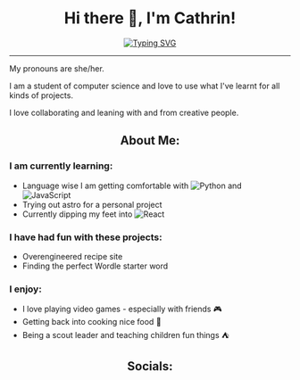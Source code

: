 <h1 align="center">
  Hi there 👋, I'm Cathrin!
</h1>

<div align="center">
<a href="https://git.io/typing-svg"><img src="https://readme-typing-svg.herokuapp.com?font=Fira+Code&pause=1000&color=05C834&center=true&vCenter=true&random=false&width=550&lines=Welcome+to+my+GitHub+page!;I+love+learning+through+my+mistakes.;I+like+taking+time+for+silly+and+fun+projects.+;There+is+nothing+better+than+finding+a+bug.;Currently+studying+software+engineering." alt="Typing SVG" /></a>
</div>

<hr></hr>
<p>
  My pronouns are she/her.
  
  I am a student of computer science and love to use what I've learnt for all kinds of projects. 
  
  I love collaborating and leaning with and from creative people. 
</p>


<h2 align="center">
  About Me:
</h2>

### I am currently learning:
   - Language wise I am getting comfortable with ![Python](https://img.shields.io/badge/python-3670A0?style=for-the-badge&logo=python&logoColor=ffdd54) and ![JavaScript](https://img.shields.io/badge/javascript-%23323330.svg?style=for-the-badge&logo=javascript&logoColor=%23F7DF1E)
   - Trying out astro for a personal project
   - Currently dipping my feet into ![React](https://img.shields.io/badge/react-%2320232a.svg?style=for-the-badge&logo=react&logoColor=%2361DAFB)

### I have had fun with these projects: 
- Overengineered recipe site
- Finding the perfect Wordle starter word

### I enjoy:
- I love playing video games - especially with friends  :video_game:
- Getting back into cooking nice food :ramen:
- Being a scout leader and teaching children fun things :tent:

<h2 align="center">
  Socials:
</h2>


<!--
Here are some ideas to get you started:

- 🔭 I’m currently working on ...
- 🌱 I’m currently learning ...
- 👯 I’m looking to collaborate on ...
- 🤔 I’m looking for help with ...
- 💬 Ask me about ...
- 📫 How to reach me: ...
- 😄 Pronouns: ...
- ⚡ Fun fact: ...
-->
